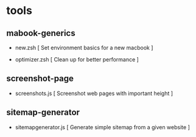 # tools

## mabook-generics
- new.zsh
  [ Set environment basics for a new macbook ]

- optimizer.zsh
  [ Clean up for better performance ]

## screenshot-page
- screenshots.js
  [ Screenshot web pages with important height ]

## sitemap-generator
- sitemapgenerator.js
  [ Generate simple sitemap from a given website ]